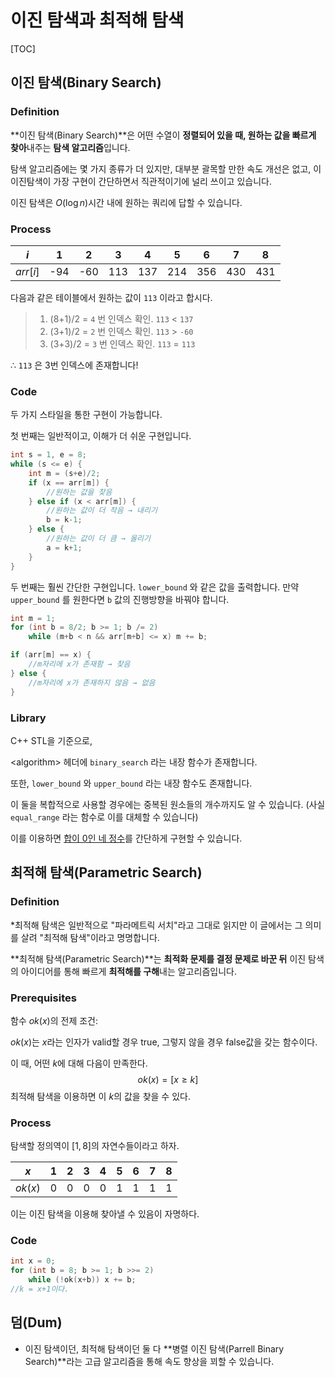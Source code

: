 # 이진 탐색과 최적해 탐색

[TOC]

## 이진 탐색(Binary Search)

### Definition

**이진 탐색(Binary Search)**은 어떤 수열이 **정렬되어 있을 때, 원하는 값을 빠르게 찾아**내주는 **탐색 알고리즘**입니다.

탐색 알고리즘에는 몇 가지 종류가 더 있지만, 대부분 괄목할 만한 속도 개선은 없고, 이 이진탐색이 가장 구현이 간단하면서 직관적이기에 널리 쓰이고 있습니다.

이진 탐색은 $O(\log n)$시간 내에 원하는 쿼리에 답할 수 있습니다.

### Process

|   $i$    |  1   |  2   |  3   |  4   |  5   |  6   |  7   |  8   |
| :------: | :--: | :--: | :--: | :--: | :--: | :--: | :--: | :--: |
| $arr[i]$ | -94  | -60  | 113  | 137  | 214  | 356  | 430  | 431  |

다음과 같은 테이블에서 원하는 값이 `113` 이라고 합시다.

> 1. (8+1)/2 = `4` 번 인덱스 확인. `113` < `137`
> 1. (3+1)/2 = `2` 번 인덱스 확인. `113` > `-60`
> 1. (3+3)/2 = `3` 번 인덱스 확인. `113` = `113`

$\therefore$ `113` 은 3번 인덱스에 존재합니다!

### Code

두 가지 스타일을 통한 구현이 가능합니다.

첫 번째는 일반적이고, 이해가 더 쉬운 구현입니다.

```C++
int s = 1, e = 8;
while (s <= e) {
    int m = (s+e)/2;
    if (x == arr[m]) {
        //원하는 값을 찾음
    } else if (x < arr[m]) {
        //원하는 값이 더 작음 → 내리기
        b = k-1;
    } else {
        //원하는 값이 더 큼 → 올리기
        a = k+1;
    }
}
```

두 번째는 훨씬 간단한 구현입니다. `lower_bound` 와 같은 값을 출력합니다. 만약 `upper_bound` 를 원한다면 `b` 값의 진행방향을 바꿔야 합니다.

```C++
int m = 1;
for (int b = 8/2; b >= 1; b /= 2)
    while (m+b < n && arr[m+b] <= x) m += b;

if (arr[m] == x) {
    //m자리에 x가 존재함 → 찾음
} else {
    //m자리에 x가 존재하지 않음 → 없음
}
```

### Library

C++ STL을 기준으로,

\<algorithm\> 헤더에  `binary_search` 라는 내장 함수가 존재합니다.

또한,  `lower_bound` 와 `upper_bound` 라는 내장 함수도 존재합니다.

이 둘을 복합적으로 사용할 경우에는 중복된 원소들의 개수까지도 알 수 있습니다. (사실 `equal_range` 라는 함수로 이를 대체할 수 있습니다)

이를 이용하면 [합이 0인 네 정수](https://www.boj.kr/7453)를 간단하게 구현할 수 있습니다.

## 최적해 탐색(Parametric Search)

### Definition

*최적해 탐색은 일반적으로 "파라메트릭 서치"라고 그대로 읽지만 이 글에서는 그 의미를 살려 "최적해 탐색"이라고 명명합니다.

**최적해 탐색(Parametric Search)**는 **최적화 문제를 결정 문제로 바꾼 뒤** 이진 탐색의 아이디어를 통해 빠르게 **최적해를 구해**내는 알고리즘입니다.

### Prerequisites

함수 $ok(x)$의 전제 조건:

$ok(x)$는 $x$라는 인자가 valid할 경우 true, 그렇지 않을 경우 false값을 갖는 함수이다.

이 때, 어떤 $k$에 대해 다음이 만족한다.
$$
ok(x) = [x \geq k]
$$
최적해 탐색을 이용하면 이 $k$의 값을 찾을 수 있다.

### Process

탐색할 정의역이 $[1,8]$의 자연수들이라고 하자.

|   $x$   |  1   |  2   |  3   |  4   |  5   |  6   |  7   |  8   |
| :-----: | :--: | :--: | :--: | :--: | :--: | :--: | :--: | :--: |
| $ok(x)$ |  0   |  0   |  0   |  0   |  1   |  1   |  1   |  1   |

이는 이진 탐색을 이용해 찾아낼 수 있음이 자명하다.

### Code

```C++
int x = 0;
for (int b = 8; b >= 1; b >>= 2)
    while (!ok(x+b)) x += b;
//k = x+1이다.
```

## 덤(Dum)

* 이진 탐색이던, 최적해 탐색이던 둘 다 **병렬 이진 탐색(Parrell Binary Search)**라는 고급 알고리즘을 통해 속도 향상을 꾀할 수 있습니다.
